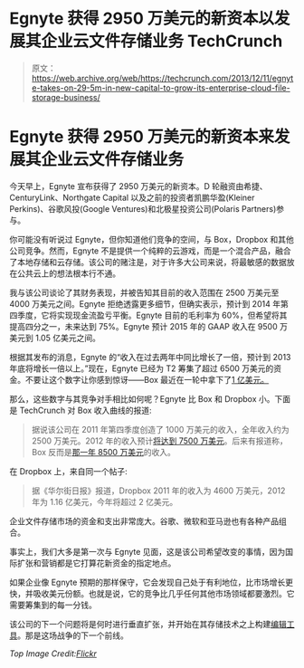 # Egnyte 获得 2950 万美元的新资本以发展其企业云文件存储业务 TechCrunch

> 原文：<https://web.archive.org/web/https://techcrunch.com/2013/12/11/egnyte-takes-on-29-5m-in-new-capital-to-grow-its-enterprise-cloud-file-storage-business/>

# Egnyte 获得 2950 万美元的新资本来发展其企业云文件存储业务

今天早上，Egnyte 宣布获得了 2950 万美元的新资本。D 轮融资由希捷、CenturyLink、Northgate Capital 以及之前的投资者凯鹏华盈(Kleiner Perkins)、谷歌风投(Google Ventures)和北极星投资公司(Polaris Partners)参与。

你可能没有听说过 Egnyte，但你知道他们竞争的空间，与 Box，Dropbox 和其他公司竞争。然而，Egnyte 不是提供一个纯粹的云游戏，而是一个混合产品，融合了本地存储和云存储。该公司的赌注是，对于许多大公司来说，将最敏感的数据放在公共云上的想法根本行不通。

我与该公司谈论了其财务表现，并被告知其目前的收入范围在 2500 万美元至 4000 万美元之间。Egnyte 拒绝透露更多细节，但确实表示，预计到 2014 年第四季度，它将实现现金流盈亏平衡。Egnyte 目前的毛利率为 60%，但希望将其提高四分之一，未来达到 75%。Egnyte 预计 2015 年的 GAAP 收入在 9500 万美元到 1.05 亿美元之间。

根据其发布的消息，Egnyte 的“收入在过去两年中同比增长了一倍，预计到 2013 年底将增长一倍以上。”现在，Egnyte 已经为 T2 筹集了超过 6500 万美元的资金。不要让这个数字让你感到惊讶——Box 最近在一轮中拿下了[1 亿美元。](https://web.archive.org/web/20230214215137/https://techcrunch.com/2013/11/20/dropbox-rival-box-is-raising-100m-in-new-funding-at-a-2b-valuation/)

那么，这些数字与其竞争对手相比如何呢？Egnyte 比 Box 和 Dropbox 小。下面是 TechCrunch 对 Box 收入曲线的报道:

> 据说该公司在 2011 年第四季度创造了 1000 万美元的收入，全年收入约为 2500 万美元。2012 年的收入预计[将达到 7500 万美元](https://web.archive.org/web/20230214215137/https://techcrunch.com/2012/05/13/box-the-path-from-arringtons-backyard-to-a-billion-dollar-business/)。后来有报道称，Box 反而是[那一年 8500 万美元](https://web.archive.org/web/20230214215137/http://www.forbes.com/sites/victoriabarret/2012/07/31/boxs-big-125-million-round-signals-a-bigger-shift-in-software/)的收入。

在 Dropbox 上，来自同一个帖子:

> 据《华尔街日报》报道，Dropbox 2011 年的收入为 4600 万美元，2012 年为 1.16 亿美元，今年将超过 2 亿美元。

企业文件存储市场的资金和支出非常庞大。谷歌、微软和亚马逊也有各种产品组合。

事实上，我们大多是第一次与 Egnyte 见面，这是该公司希望改变的事情，因为国际扩张和营销都是它打算花新资金的指定地点。

如果企业像 Egnyte 预期的那样保守，它会发现自己处于有利地位，比市场增长更快，并吸收美元份额。也就是说，它的竞争比几乎任何其他市场领域都要激烈。它需要筹集到的每一分钱。

该公司的下一个问题将是何时进行垂直扩张，并开始在其存储技术之上构建[编辑工具](https://web.archive.org/web/20230214215137/https://techcrunch.com/2013/09/16/box-announces-box-notes-a-lightweight-editing-tool-that-is-an-opening-salvo-against-microsofts-office/)。那是这场战争的下一个前线。

*Top Image Credit:[Flickr](https://web.archive.org/web/20230214215137/http://www.flickr.com/photos/italintheheart/)*

